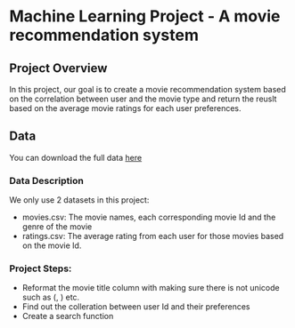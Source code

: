 # Machine Learning Project - A movie recommendation system 

## Project Overview
In this project, our goal is to create a movie recommendation system based on the correlation between user and the movie type and return the reuslt based on the average movie ratings for each user preferences. 

## Data 
You can download the full data [here](https://grouplens.org/datasets/movielens/25m/)

### Data Description
We only use 2 datasets in this project: 
  - movies.csv: The movie names, each corresponding movie Id and the genre of the movie
  - ratings.csv: The average rating from each user for those movies based on the movie Id.

### Project Steps:
- Reformat the movie title column with making sure there is not unicode such as (, ) etc.
- Find out the colleration between user Id and their preferences 
- Create a search function

